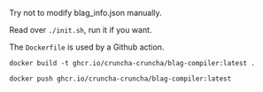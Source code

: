 Try not to modify blag_info.json manually.

Read over `./init.sh`, run it if you want.

The `Dockerfile` is used by a Github action.

```
docker build -t ghcr.io/cruncha-cruncha/blag-compiler:latest .
```

```
docker push ghcr.io/cruncha-cruncha/blag-compiler:latest
```